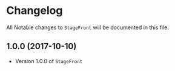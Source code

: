 # Changelog

All Notable changes to `StageFront` will be documented in this file.

## 1.0.0 (2017-10-10)

- Version 1.0.0 of `StageFront`
